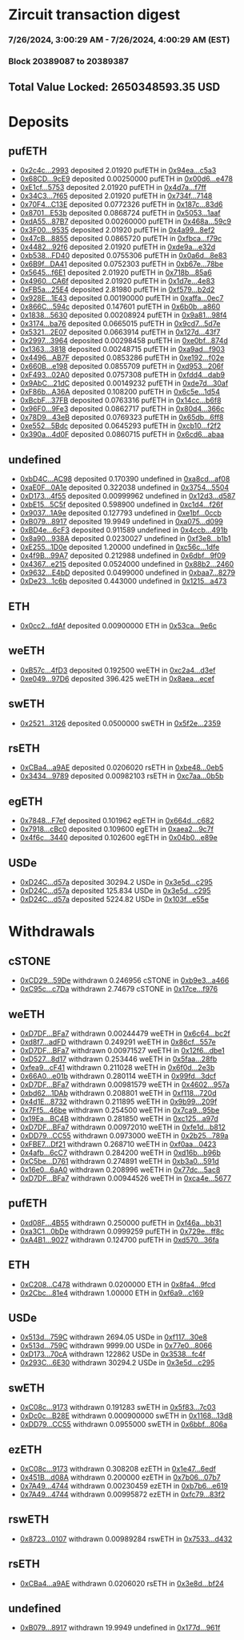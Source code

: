 # Zircuit transaction digest
### 7/26/2024, 3:00:29 AM - 7/26/2024, 4:00:29 AM (EST)
### Block 20389087 to 20389387

## Total Value Locked: 2650348593.35 USD

# Deposits
## pufETH
- [0x2c4c...2993](https://etherscan.io/address/0x2c4cD75093fd8955a1F55adFb5d1dEF88f182993) deposited 2.01920 pufETH in [0x94ea...c5a3](https://etherscan.io/tx/0x2c4cD75093fd8955a1F55adFb5d1dEF88f182993)
- [0x68CD...9cE9](https://etherscan.io/address/0x68CDaE09c741585AD9bd2699a72529e435Fd9cE9) deposited 0.00250000 pufETH in [0x00d6...e478](https://etherscan.io/tx/0x68CDaE09c741585AD9bd2699a72529e435Fd9cE9)
- [0xE1cf...5753](https://etherscan.io/address/0xE1cfb89374Aef988571d5bE0bc87Be35d2335753) deposited 2.01920 pufETH in [0x4d7a...f7ff](https://etherscan.io/tx/0xE1cfb89374Aef988571d5bE0bc87Be35d2335753)
- [0x34C3...7f65](https://etherscan.io/address/0x34C31b274fc13F3A8333Da28Bdf1DAc92d7C7f65) deposited 2.01920 pufETH in [0x734f...7148](https://etherscan.io/tx/0x34C31b274fc13F3A8333Da28Bdf1DAc92d7C7f65)
- [0x70F4...C13E](https://etherscan.io/address/0x70F4B6dFc3E51E75Fc89879dC10396051B1DC13E) deposited 0.0772326 pufETH in [0x187c...83d6](https://etherscan.io/tx/0x70F4B6dFc3E51E75Fc89879dC10396051B1DC13E)
- [0x8701...E53b](https://etherscan.io/address/0x87015E4D8fF027B311612D929b2556c993FcE53b) deposited 0.0868724 pufETH in [0x5053...1aaf](https://etherscan.io/tx/0x87015E4D8fF027B311612D929b2556c993FcE53b)
- [0xdA55...87B7](https://etherscan.io/address/0xdA55Af6C6c0F874BcD3a62176B04A9cD01Ed87B7) deposited 0.00260000 pufETH in [0x468a...59c9](https://etherscan.io/tx/0xdA55Af6C6c0F874BcD3a62176B04A9cD01Ed87B7)
- [0x3F00...9535](https://etherscan.io/address/0x3F0095604156B5FEb0115EC4D2D7a59021509535) deposited 2.01920 pufETH in [0x4a99...8ef2](https://etherscan.io/tx/0x3F0095604156B5FEb0115EC4D2D7a59021509535)
- [0x47cB...8855](https://etherscan.io/address/0x47cBfaE762b881DA586BE2BB80Fe18d7bA968855) deposited 0.0865720 pufETH in [0xfbca...f79c](https://etherscan.io/tx/0x47cBfaE762b881DA586BE2BB80Fe18d7bA968855)
- [0x4482...92f6](https://etherscan.io/address/0x4482545d7Ffb442669Bc62eF75CD8B2E4BB192f6) deposited 2.01920 pufETH in [0xde9a...e32d](https://etherscan.io/tx/0x4482545d7Ffb442669Bc62eF75CD8B2E4BB192f6)
- [0xb538...FD40](https://etherscan.io/address/0xb538c918664071c0E6c28cF3f29251531297FD40) deposited 0.0755306 pufETH in [0x0a6d...8e83](https://etherscan.io/tx/0xb538c918664071c0E6c28cF3f29251531297FD40)
- [0x6B9f...DA41](https://etherscan.io/address/0x6B9fDF585784E79592A40FfA8ed9AaF11F6dDA41) deposited 0.0752303 pufETH in [0xb67e...78be](https://etherscan.io/tx/0x6B9fDF585784E79592A40FfA8ed9AaF11F6dDA41)
- [0x5645...f6E1](https://etherscan.io/address/0x5645E797569c78932d42E0068937072c0A81f6E1) deposited 2.01920 pufETH in [0x718b...85a6](https://etherscan.io/tx/0x5645E797569c78932d42E0068937072c0A81f6E1)
- [0x4960...CA6f](https://etherscan.io/address/0x4960196CD6C0252F1d7D7d39824F7190396bCA6f) deposited 2.01920 pufETH in [0x1d7e...4e83](https://etherscan.io/tx/0x4960196CD6C0252F1d7D7d39824F7190396bCA6f)
- [0xFB5a...25E4](https://etherscan.io/address/0xFB5a1BCe4B38CdF30fa761a1Be0C11D31d3625E4) deposited 2.81980 pufETH in [0xf579...b2d2](https://etherscan.io/tx/0xFB5a1BCe4B38CdF30fa761a1Be0C11D31d3625E4)
- [0x928E...1E43](https://etherscan.io/address/0x928EfA6f9fc5CACa9F8621e752E3A0199B641E43) deposited 0.00190000 pufETH in [0xaffa...0ec7](https://etherscan.io/tx/0x928EfA6f9fc5CACa9F8621e752E3A0199B641E43)
- [0x866C...594c](https://etherscan.io/address/0x866C1D1b776009C26493e586C1640b54DAf4594c) deposited 0.147601 pufETH in [0x6b0b...a860](https://etherscan.io/tx/0x866C1D1b776009C26493e586C1640b54DAf4594c)
- [0x1838...5630](https://etherscan.io/address/0x1838fE1039902Ed9E04C1AA8BD693f3184FC5630) deposited 0.00208924 pufETH in [0x9a81...98f4](https://etherscan.io/tx/0x1838fE1039902Ed9E04C1AA8BD693f3184FC5630)
- [0x3174...ba76](https://etherscan.io/address/0x317419fEfAE0Be8252067ABf1a3a0538a282ba76) deposited 0.0665015 pufETH in [0x9cd7...5d7e](https://etherscan.io/tx/0x317419fEfAE0Be8252067ABf1a3a0538a282ba76)
- [0x5321...2E07](https://etherscan.io/address/0x5321e2195D95862690aABdEc9aF733cf51772E07) deposited 0.0663914 pufETH in [0x127d...43f7](https://etherscan.io/tx/0x5321e2195D95862690aABdEc9aF733cf51772E07)
- [0x2997...3964](https://etherscan.io/address/0x299792C2d664dC8b69e1C2A04C0c8D6f99AA3964) deposited 0.00298458 pufETH in [0xe0bf...874d](https://etherscan.io/tx/0x299792C2d664dC8b69e1C2A04C0c8D6f99AA3964)
- [0x1363...3818](https://etherscan.io/address/0x136338ce58d5c3e46EEc273451c1652ee4763818) deposited 0.00248715 pufETH in [0xa9ad...f903](https://etherscan.io/tx/0x136338ce58d5c3e46EEc273451c1652ee4763818)
- [0x4496...AB7F](https://etherscan.io/address/0x449662593CA8ec7776335d40eF7a302F84BDAB7F) deposited 0.0853286 pufETH in [0xe192...f02e](https://etherscan.io/tx/0x449662593CA8ec7776335d40eF7a302F84BDAB7F)
- [0x660B...e198](https://etherscan.io/address/0x660B82F11902A8BD261f65E0D250dC5782c4e198) deposited 0.0855709 pufETH in [0xd953...206f](https://etherscan.io/tx/0x660B82F11902A8BD261f65E0D250dC5782c4e198)
- [0xF493...02A0](https://etherscan.io/address/0xF493F8537Fc013F0A5565E0695C9abb2177e02A0) deposited 0.0757308 pufETH in [0xfdd4...dab9](https://etherscan.io/tx/0xF493F8537Fc013F0A5565E0695C9abb2177e02A0)
- [0x9AbC...21dC](https://etherscan.io/address/0x9AbC5837B0e70bCC5c0EFAf136D92980f93521dC) deposited 0.00149232 pufETH in [0xde7d...30af](https://etherscan.io/tx/0x9AbC5837B0e70bCC5c0EFAf136D92980f93521dC)
- [0xF86b...A36A](https://etherscan.io/address/0xF86b1f3E98FB5674aF06Bd8D1200Ed5db985A36A) deposited 0.108200 pufETH in [0x6c5e...1d54](https://etherscan.io/tx/0xF86b1f3E98FB5674aF06Bd8D1200Ed5db985A36A)
- [0xBcbF...37FB](https://etherscan.io/address/0xBcbF583b318daD31F67BfA67A2562909b88237FB) deposited 0.0763316 pufETH in [0x14cc...b6f8](https://etherscan.io/tx/0xBcbF583b318daD31F67BfA67A2562909b88237FB)
- [0x96F0...9Fe3](https://etherscan.io/address/0x96F00270dB127BA8d7E75640aA1aD09df0919Fe3) deposited 0.0862717 pufETH in [0x80d4...366c](https://etherscan.io/tx/0x96F00270dB127BA8d7E75640aA1aD09df0919Fe3)
- [0x78D9...43eB](https://etherscan.io/address/0x78D9de9EbE99Be68FA8E5EcE0F80E8dd405743eB) deposited 0.0769323 pufETH in [0x65db...6ff8](https://etherscan.io/tx/0x78D9de9EbE99Be68FA8E5EcE0F80E8dd405743eB)
- [0xe552...5Bdc](https://etherscan.io/address/0xe5529E93b952Eef85110Ca3bC821da631A015Bdc) deposited 0.0645293 pufETH in [0xcb10...f2f2](https://etherscan.io/tx/0xe5529E93b952Eef85110Ca3bC821da631A015Bdc)
- [0x390a...4d0F](https://etherscan.io/address/0x390a5a7678c07Bd8aB272fa6802f2755782B4d0F) deposited 0.0860715 pufETH in [0x6cd6...abaa](https://etherscan.io/tx/0x390a5a7678c07Bd8aB272fa6802f2755782B4d0F)
## undefined
- [0xbD4C...AC98](https://etherscan.io/address/0xbD4C8B1ba3F24FB4F4dCd0C4619b7382cDB2AC98) deposited 0.170390 undefined in [0xa8cd...af08](https://etherscan.io/tx/0xbD4C8B1ba3F24FB4F4dCd0C4619b7382cDB2AC98)
- [0xaE0F...0A1e](https://etherscan.io/address/0xaE0Fc65cDe74921815201399fd3a41c013bD0A1e) deposited 0.322038 undefined in [0x3754...5504](https://etherscan.io/tx/0xaE0Fc65cDe74921815201399fd3a41c013bD0A1e)
- [0xD173...4f55](https://etherscan.io/address/0xD173ebf3Cb4eDA7B22B44D6D5Ab12A94Ce3C4f55) deposited 0.00999962 undefined in [0x12d3...d587](https://etherscan.io/tx/0xD173ebf3Cb4eDA7B22B44D6D5Ab12A94Ce3C4f55)
- [0xbE15...5C5f](https://etherscan.io/address/0xbE152Ce2c917F58462fA96D97EfA34e617CB5C5f) deposited 0.598900 undefined in [0xc1d4...f26f](https://etherscan.io/tx/0xbE152Ce2c917F58462fA96D97EfA34e617CB5C5f)
- [0x9037...1A9e](https://etherscan.io/address/0x9037dB2BaFAc0D98988f3d1304fFFB6A5Ef41A9e) deposited 0.127793 undefined in [0xe1bf...0ccb](https://etherscan.io/tx/0x9037dB2BaFAc0D98988f3d1304fFFB6A5Ef41A9e)
- [0xB079...8917](https://etherscan.io/address/0xB07927765549fd53Cd052cbFD97dB62e69638917) deposited 19.9949 undefined in [0xa075...d099](https://etherscan.io/tx/0xB07927765549fd53Cd052cbFD97dB62e69638917)
- [0xBD4e...6cF3](https://etherscan.io/address/0xBD4ee69670eE712903545d2F007E8675555d6cF3) deposited 0.911589 undefined in [0x4ccb...491b](https://etherscan.io/tx/0xBD4ee69670eE712903545d2F007E8675555d6cF3)
- [0x8a90...938A](https://etherscan.io/address/0x8a904A9898dE04Bf8E8Ff8859684f8091Bca938A) deposited 0.0230027 undefined in [0xf3e8...b1b1](https://etherscan.io/tx/0x8a904A9898dE04Bf8E8Ff8859684f8091Bca938A)
- [0xE255...1D0e](https://etherscan.io/address/0xE2551E8cab4b905a3Ec291ED59D1abe66b001D0e) deposited 1.20000 undefined in [0xc56c...1dfe](https://etherscan.io/tx/0xE2551E8cab4b905a3Ec291ED59D1abe66b001D0e)
- [0x4f9B...99A7](https://etherscan.io/address/0x4f9Ba2d50d7D3f5bbcdd95A4A0447AD1dC3899A7) deposited 0.212988 undefined in [0x6dbf...9f09](https://etherscan.io/tx/0x4f9Ba2d50d7D3f5bbcdd95A4A0447AD1dC3899A7)
- [0x4367...e215](https://etherscan.io/address/0x43674959a662ed75A03f63456CB00f5A4c1fe215) deposited 0.0524000 undefined in [0x88b2...2460](https://etherscan.io/tx/0x43674959a662ed75A03f63456CB00f5A4c1fe215)
- [0x9632...E4bD](https://etherscan.io/address/0x9632f1F5CeBe3990b5d1aA62AfCB3de2a9d0E4bD) deposited 0.0499000 undefined in [0xbaa7...8279](https://etherscan.io/tx/0x9632f1F5CeBe3990b5d1aA62AfCB3de2a9d0E4bD)
- [0xDe23...1c6b](https://etherscan.io/address/0xDe236Df8EC3fF3bAD6FeF60f905BC0ecA65F1c6b) deposited 0.443000 undefined in [0x1215...a473](https://etherscan.io/tx/0xDe236Df8EC3fF3bAD6FeF60f905BC0ecA65F1c6b)
## ETH
- [0x0cc2...fdAf](https://etherscan.io/address/0x0cc2924b40dD0E3106ddbAeB78fe4A0eFe6EfdAf) deposited 0.00900000 ETH in [0x53ca...9e6c](https://etherscan.io/tx/0x0cc2924b40dD0E3106ddbAeB78fe4A0eFe6EfdAf)
## weETH
- [0xB57c...4fD3](https://etherscan.io/address/0xB57c1715115A41083ED635D2014D83abd2094fD3) deposited 0.192500 weETH in [0xc2a4...d3ef](https://etherscan.io/tx/0xB57c1715115A41083ED635D2014D83abd2094fD3)
- [0xe049...97D6](https://etherscan.io/address/0xe0497014089EA1C20C1F2Ad07c7F56D76DdC97D6) deposited 396.425 weETH in [0x8aea...ecef](https://etherscan.io/tx/0xe0497014089EA1C20C1F2Ad07c7F56D76DdC97D6)
## swETH
- [0x2521...3126](https://etherscan.io/address/0x25219793a91348553F75A130c7e0A5926e8E3126) deposited 0.0500000 swETH in [0x5f2e...2359](https://etherscan.io/tx/0x25219793a91348553F75A130c7e0A5926e8E3126)
## rsETH
- [0xCBa4...a9AE](https://etherscan.io/address/0xCBa4744edbD1E6167db1E3554B1E05daB1cAa9AE) deposited 0.0206020 rsETH in [0xbe48...0eb5](https://etherscan.io/tx/0xCBa4744edbD1E6167db1E3554B1E05daB1cAa9AE)
- [0x3434...9789](https://etherscan.io/address/0x34349c5569e7B846c3558961552D2202760A9789) deposited 0.00982103 rsETH in [0xc7aa...0b5b](https://etherscan.io/tx/0x34349c5569e7B846c3558961552D2202760A9789)
## egETH
- [0x7848...F7ef](https://etherscan.io/address/0x7848B5C027B1C984F605bCEb0034E9400Db4F7ef) deposited 0.101962 egETH in [0x664d...c682](https://etherscan.io/tx/0x7848B5C027B1C984F605bCEb0034E9400Db4F7ef)
- [0x7918...cBc0](https://etherscan.io/address/0x7918bB581d45292B624Dc2012ec09bA3C855cBc0) deposited 0.109600 egETH in [0xaea2...9c7f](https://etherscan.io/tx/0x7918bB581d45292B624Dc2012ec09bA3C855cBc0)
- [0x4f6c...3440](https://etherscan.io/address/0x4f6c09E827996A729813cbC6FEd1Ab6dC0823440) deposited 0.102600 egETH in [0x04b0...e89e](https://etherscan.io/tx/0x4f6c09E827996A729813cbC6FEd1Ab6dC0823440)
## USDe
- [0xD24C...d57a](https://etherscan.io/address/0xD24Cfe2d0fa81369ca6291c28ac5426e16B6d57a) deposited 30294.2 USDe in [0x3e5d...c295](https://etherscan.io/tx/0xD24Cfe2d0fa81369ca6291c28ac5426e16B6d57a)
- [0xD24C...d57a](https://etherscan.io/address/0xD24Cfe2d0fa81369ca6291c28ac5426e16B6d57a) deposited 125.834 USDe in [0x3e5d...c295](https://etherscan.io/tx/0xD24Cfe2d0fa81369ca6291c28ac5426e16B6d57a)
- [0xD24C...d57a](https://etherscan.io/address/0xD24Cfe2d0fa81369ca6291c28ac5426e16B6d57a) deposited 5224.82 USDe in [0x103f...e55e](https://etherscan.io/tx/0xD24Cfe2d0fa81369ca6291c28ac5426e16B6d57a)
# Withdrawals
## cSTONE
- [0xCD29...59De](https://etherscan.io/address/0xCD2977846a2DF9d7B8D3fbe29fC3D7a8Eb2e59De) withdrawn 0.246956 cSTONE in [0xb9e3...a466](https://etherscan.io/tx/0xCD2977846a2DF9d7B8D3fbe29fC3D7a8Eb2e59De)
- [0xC95c...c7Da](https://etherscan.io/address/0xC95c56732EAe77311780222b56AcF40EB431c7Da) withdrawn 2.74679 cSTONE in [0x17ce...f976](https://etherscan.io/tx/0xC95c56732EAe77311780222b56AcF40EB431c7Da)
## weETH
- [0xD7DF...BFa7](https://etherscan.io/address/0xD7DF7E085214743530afF339aFC420c7c720BFa7) withdrawn 0.00244479 weETH in [0x6c64...bc2f](https://etherscan.io/tx/0xD7DF7E085214743530afF339aFC420c7c720BFa7)
- [0xd8f7...adFD](https://etherscan.io/address/0xd8f7c8574dD728bff8B88D091364DC057Cd9adFD) withdrawn 0.249291 weETH in [0x86cf...557e](https://etherscan.io/tx/0xd8f7c8574dD728bff8B88D091364DC057Cd9adFD)
- [0xD7DF...BFa7](https://etherscan.io/address/0xD7DF7E085214743530afF339aFC420c7c720BFa7) withdrawn 0.00971527 weETH in [0x12f6...dbe1](https://etherscan.io/tx/0xD7DF7E085214743530afF339aFC420c7c720BFa7)
- [0xD527...8d17](https://etherscan.io/address/0xD5272dEd40675d4742141F1b064843E726178d17) withdrawn 0.253446 weETH in [0x5faa...28fb](https://etherscan.io/tx/0xD5272dEd40675d4742141F1b064843E726178d17)
- [0xfea9...cF41](https://etherscan.io/address/0xfea912666EF37674A483d785bb6eEEFEe1dacF41) withdrawn 0.211028 weETH in [0x6f0d...2e3b](https://etherscan.io/tx/0xfea912666EF37674A483d785bb6eEEFEe1dacF41)
- [0x66A0...e01b](https://etherscan.io/address/0x66A01A68429a910430A8CC5fe3714BC4E273e01b) withdrawn 0.280114 weETH in [0x99fd...3dcf](https://etherscan.io/tx/0x66A01A68429a910430A8CC5fe3714BC4E273e01b)
- [0xD7DF...BFa7](https://etherscan.io/address/0xD7DF7E085214743530afF339aFC420c7c720BFa7) withdrawn 0.00981579 weETH in [0x4602...957a](https://etherscan.io/tx/0xD7DF7E085214743530afF339aFC420c7c720BFa7)
- [0xbd62...1DAb](https://etherscan.io/address/0xbd62C21af594452E246DCdB776560693cbFD1DAb) withdrawn 0.208801 weETH in [0xf118...720d](https://etherscan.io/tx/0xbd62C21af594452E246DCdB776560693cbFD1DAb)
- [0x4d1E...8732](https://etherscan.io/address/0x4d1EC8B3736e9A4001eaA9b95C296b1CB31E8732) withdrawn 0.211895 weETH in [0x9b99...209f](https://etherscan.io/tx/0x4d1EC8B3736e9A4001eaA9b95C296b1CB31E8732)
- [0x7Ff5...46be](https://etherscan.io/address/0x7Ff54363DB44c89a849aB8E9024CEF71d7a446be) withdrawn 0.254500 weETH in [0x7ca9...95be](https://etherscan.io/tx/0x7Ff54363DB44c89a849aB8E9024CEF71d7a446be)
- [0x19Ea...BC4B](https://etherscan.io/address/0x19Ea6738850E79B98954172399D262635F4aBC4B) withdrawn 0.281850 weETH in [0xc125...a97d](https://etherscan.io/tx/0x19Ea6738850E79B98954172399D262635F4aBC4B)
- [0xD7DF...BFa7](https://etherscan.io/address/0xD7DF7E085214743530afF339aFC420c7c720BFa7) withdrawn 0.00972010 weETH in [0xfe1d...b812](https://etherscan.io/tx/0xD7DF7E085214743530afF339aFC420c7c720BFa7)
- [0xDD79...CC55](https://etherscan.io/address/0xDD79E9c606560b9Bf655a8E0c9e461E8F3C3CC55) withdrawn 0.0973000 weETH in [0x2b25...789a](https://etherscan.io/tx/0xDD79E9c606560b9Bf655a8E0c9e461E8F3C3CC55)
- [0xFBE7...Df21](https://etherscan.io/address/0xFBE7942af794f50AbB70e0a42D9257cA1E8FDf21) withdrawn 0.268710 weETH in [0xf0aa...0423](https://etherscan.io/tx/0xFBE7942af794f50AbB70e0a42D9257cA1E8FDf21)
- [0x4afb...6cC7](https://etherscan.io/address/0x4afbf10FE69c0Ac2bFcBB9D6C77b861d629c6cC7) withdrawn 0.284200 weETH in [0xd16b...b96b](https://etherscan.io/tx/0x4afbf10FE69c0Ac2bFcBB9D6C77b861d629c6cC7)
- [0xC5be...D761](https://etherscan.io/address/0xC5be1D6793297f7382923e3586dF36b9Ee72D761) withdrawn 0.274891 weETH in [0xb3a0...591d](https://etherscan.io/tx/0xC5be1D6793297f7382923e3586dF36b9Ee72D761)
- [0x16e0...6aA0](https://etherscan.io/address/0x16e0b3eE75eB543F6e21e9902D31DCCfed906aA0) withdrawn 0.208996 weETH in [0x77dc...5ac8](https://etherscan.io/tx/0x16e0b3eE75eB543F6e21e9902D31DCCfed906aA0)
- [0xD7DF...BFa7](https://etherscan.io/address/0xD7DF7E085214743530afF339aFC420c7c720BFa7) withdrawn 0.00944526 weETH in [0xca4e...5677](https://etherscan.io/tx/0xD7DF7E085214743530afF339aFC420c7c720BFa7)
## pufETH
- [0xd08F...4B55](https://etherscan.io/address/0xd08F177f6Fe96B5D863A5e45027eaFB041bc4B55) withdrawn 0.250000 pufETH in [0xf46a...bb31](https://etherscan.io/tx/0xd08F177f6Fe96B5D863A5e45027eaFB041bc4B55)
- [0xa3C1...0bDe](https://etherscan.io/address/0xa3C142D3ad5a79824BEDA52deaB3119a7da70bDe) withdrawn 0.0999259 pufETH in [0x729e...ff8c](https://etherscan.io/tx/0xa3C142D3ad5a79824BEDA52deaB3119a7da70bDe)
- [0xA4B1...9027](https://etherscan.io/address/0xA4B1713bFAA8FA487b03729cdED127fCf0f59027) withdrawn 0.124700 pufETH in [0xd570...36fa](https://etherscan.io/tx/0xA4B1713bFAA8FA487b03729cdED127fCf0f59027)
## ETH
- [0xC208...C478](https://etherscan.io/address/0xC208E2319d73FfA633101d9670E466aE33d1C478) withdrawn 0.0200000 ETH in [0x8fa4...9fcd](https://etherscan.io/tx/0xC208E2319d73FfA633101d9670E466aE33d1C478)
- [0x2Cbc...81e4](https://etherscan.io/address/0x2CbcF8E6Ed69D7833Cb872Ac6043d465F73981e4) withdrawn 1.00000 ETH in [0xf6a9...c169](https://etherscan.io/tx/0x2CbcF8E6Ed69D7833Cb872Ac6043d465F73981e4)
## USDe
- [0x513d...759C](https://etherscan.io/address/0x513dc3c4348120dd6fd659c094293398493F759C) withdrawn 2694.05 USDe in [0xf117...30e8](https://etherscan.io/tx/0x513dc3c4348120dd6fd659c094293398493F759C)
- [0x513d...759C](https://etherscan.io/address/0x513dc3c4348120dd6fd659c094293398493F759C) withdrawn 9999.00 USDe in [0x77e0...8066](https://etherscan.io/tx/0x513dc3c4348120dd6fd659c094293398493F759C)
- [0xD173...70cA](https://etherscan.io/address/0xD173700eb264DC4fB3C339a5FD87fCb1c50D70cA) withdrawn 122862 USDe in [0x3538...fc4f](https://etherscan.io/tx/0xD173700eb264DC4fB3C339a5FD87fCb1c50D70cA)
- [0x293C...6E30](https://etherscan.io/address/0x293C6937D8D82e05B01335F7B33FBA0c8e256E30) withdrawn 30294.2 USDe in [0x3e5d...c295](https://etherscan.io/tx/0x293C6937D8D82e05B01335F7B33FBA0c8e256E30)
## swETH
- [0xC08c...9173](https://etherscan.io/address/0xC08ca7F6619B876C307C0f8D497E00bB99629173) withdrawn 0.191283 swETH in [0x5f83...7c03](https://etherscan.io/tx/0xC08ca7F6619B876C307C0f8D497E00bB99629173)
- [0xDc0c...B28E](https://etherscan.io/address/0xDc0cA142Cdb88D0beE3C3712991623CEB638B28E) withdrawn 0.000900000 swETH in [0x1168...13d8](https://etherscan.io/tx/0xDc0cA142Cdb88D0beE3C3712991623CEB638B28E)
- [0xDD79...CC55](https://etherscan.io/address/0xDD79E9c606560b9Bf655a8E0c9e461E8F3C3CC55) withdrawn 0.0955000 swETH in [0x6bbf...806a](https://etherscan.io/tx/0xDD79E9c606560b9Bf655a8E0c9e461E8F3C3CC55)
## ezETH
- [0xC08c...9173](https://etherscan.io/address/0xC08ca7F6619B876C307C0f8D497E00bB99629173) withdrawn 0.308208 ezETH in [0x1e47...6edf](https://etherscan.io/tx/0xC08ca7F6619B876C307C0f8D497E00bB99629173)
- [0x451B...d08A](https://etherscan.io/address/0x451B47d3519Ca2dc24A0296B0DCbE0181433d08A) withdrawn 0.200000 ezETH in [0x7b06...07b7](https://etherscan.io/tx/0x451B47d3519Ca2dc24A0296B0DCbE0181433d08A)
- [0x7A49...4744](https://etherscan.io/address/0x7A493Be5c2ce014cD049Bf178a1ac0Db1B434744) withdrawn 0.00230459 ezETH in [0xb7b6...e619](https://etherscan.io/tx/0x7A493Be5c2ce014cD049Bf178a1ac0Db1B434744)
- [0x7A49...4744](https://etherscan.io/address/0x7A493Be5c2ce014cD049Bf178a1ac0Db1B434744) withdrawn 0.00995872 ezETH in [0xfc79...83f2](https://etherscan.io/tx/0x7A493Be5c2ce014cD049Bf178a1ac0Db1B434744)
## rswETH
- [0x8723...0107](https://etherscan.io/address/0x87232ec8785bCe8a9146910C2B4d06520F3D0107) withdrawn 0.00989284 rswETH in [0x7533...d432](https://etherscan.io/tx/0x87232ec8785bCe8a9146910C2B4d06520F3D0107)
## rsETH
- [0xCBa4...a9AE](https://etherscan.io/address/0xCBa4744edbD1E6167db1E3554B1E05daB1cAa9AE) withdrawn 0.0206020 rsETH in [0x3e8d...bf24](https://etherscan.io/tx/0xCBa4744edbD1E6167db1E3554B1E05daB1cAa9AE)
## undefined
- [0xB079...8917](https://etherscan.io/address/0xB07927765549fd53Cd052cbFD97dB62e69638917) withdrawn 19.9949 undefined in [0x177d...961f](https://etherscan.io/tx/0xB07927765549fd53Cd052cbFD97dB62e69638917)
